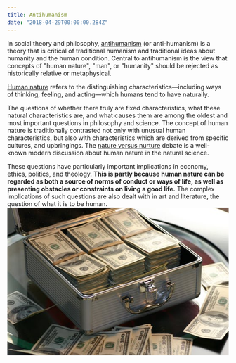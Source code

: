 ```yaml
---
title: Antihumanism
date: "2018-04-29T00:00:00.284Z"
---
```


In social theory and philosophy, [antihumanism](https://en.wikipedia.org/wiki/Antihumanism) (or anti-humanism) is a theory that is critical of traditional humanism and traditional ideas about humanity and the human condition. Central to antihumanism is the view that concepts of "human nature", "man", or "humanity" should be rejected as historically relative or metaphysical.

[Human nature](https://en.wikipedia.org/wiki/Human_nature) refers to the distinguishing characteristics—including ways of thinking, feeling, and acting—which humans tend to have naturally.

The questions of whether there truly are fixed characteristics, what these natural characteristics are, and what causes them are among the oldest and most important questions in philosophy and science. The concept of human nature is traditionally contrasted not only with unusual human characteristics, but also with characteristics which are derived from specific cultures, and upbringings. The [nature versus nurture](https://en.wikipedia.org/wiki/Nature_versus_nurture) debate is a well-known modern discussion about human nature in the natural science.

These questions have particularly important implications in economy, ethics, politics, and theology. **This is partly because human nature can be regarded as both a source of norms of conduct or ways of life, as well as presenting obstacles or constraints on living a good life.** The complex implications of such questions are also dealt with in art and literature, the question of what it is to be human.
![money](./money.jpeg)
